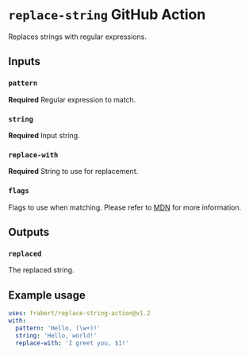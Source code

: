 # `replace-string` GitHub Action

Replaces strings with regular expressions.

## Inputs

### `pattern`

**Required** Regular expression to match.

### `string`

**Required** Input string.

### `replace-with`

**Required** String to use for replacement.

### `flags`

Flags to use when matching. Please refer to [MDN](https://developer.mozilla.org/en-US/docs/Web/JavaScript/Reference/Global_Objects/RegExp) for more information.

## Outputs

### `replaced`

The replaced string.

## Example usage

```yaml
uses: frabert/replace-string-action@v1.2
with:
  pattern: 'Hello, (\w+)!'
  string: 'Hello, world!'
  replace-with: 'I greet you, $1!'
```
